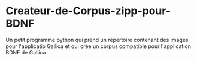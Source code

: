 # Createur-de-Corpus-zipp-pour-BDNF
Un petit programme python qui prend un répertoire contenant des images pour l'applicatio Gallica et qui crée un corpus compatible pour l'application BDNF de Gallica
